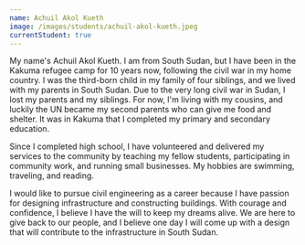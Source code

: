 ```yaml
---
name: Achuil Akol Kueth
image: /images/students/achuil-akol-kueth.jpeg
currentStudent: true
---
```


My name's Achuil Akol Kueth. I am from South Sudan, but I have been in the Kakuma refugee camp for 10 years now, following the civil war in my home country. I was the third-born child in my family of four siblings, and we lived with my parents in South Sudan. Due to the very long civil war in Sudan, I lost my parents and my siblings. For now, I'm living with my cousins, and luckily the UN became my second parents who can give me food and shelter. It was in Kakuma that I completed my primary and secondary education.

Since I completed high school, I have volunteered and delivered my services to the community by teaching my fellow students, participating in community work, and running small businesses. My hobbies are swimming, traveling, and reading.

I would like to pursue civil engineering as a career because I have passion for designing infrastructure and constructing buildings. With courage and confidence, I believe I have the will to keep my dreams alive. We are here to give back to our people, and I believe one day I will come up with a design that will contribute to the infrastructure in South Sudan.
